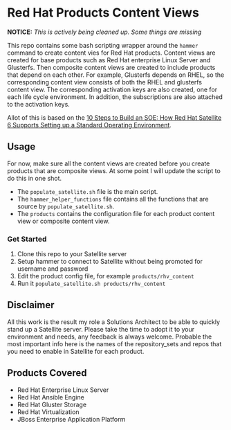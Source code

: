 # Red Hat Products Content Views

**NOTICE:** *This is actively being cleaned up. Some things are missing*

This repo contains some bash scripting wrapper around the `hammer` command to create content vies for Red Hat products. Content views are created for base products such as Red Hat enterprise Linux Server and Glusterfs. Then composite content views are created to include products that depend on each other. For example, Glusterfs depends on RHEL, so the corresponding content view consists of both the RHEL and glusterfs content view. The corresponding activation keys are also created, one for each life cycle environment. In addition, the subscriptions are also attached to the activation keys.

Allot of this is based on the [10 Steps to Build an SOE: How Red Hat Satellite 6 Supports Setting up a Standard Operating Environment](https://access.redhat.com/articles/1585273).

## Usage

For now, make sure all the content views are created before you create products that are composite views. At some point I will update the script to do this in one shot.

* The `populate_satellite.sh` file is the main script.
* The `hammer_helper_functions` file contains all the functions that are source by `populate_satellite.sh`.
* The `products` contains the configuration file for each product content view or composite content view.

### Get Started

1. Clone this repo to your Satellite server
2. Setup hammer to connect to Satellite without being promoted for username and password
3. Edit the product config file, for example `products/rhv_content`
4. Run it `populate_satellite.sh products/rhv_content`

## Disclaimer 

All this work is the result my role a Solutions Architect to be able to quickly stand up a Satellite server. Please take the time to adopt it to your environment and needs, any feedback is always welcome. Probable the most important info here is the names of the repository_sets and repos that you need to enable in Satellite for each product.

## Products Covered

- Red Hat Enterprise Linux Server
- Red Hat Ansible Engine
- Red Hat Gluster Storage
- Red Hat Virtualization
- JBoss Enterprise Application Platform